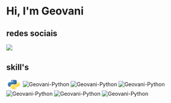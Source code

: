 <div>
  <h1>Hi, I'm Geovani </h1>
  <h2>redes sociais</h2>
  <a href="https://www.linkedin.com/in/geovani-lima-cardoso-760212158/" target="_blank"><img src="https://img.shields.io/badge/-LinkedIn-%230077B5?style=for-the-badge&logo=linkedin&logoColor=white" target="_blank"></a>
  <h2>skill's</h2>
    <img align="center" alt="Geovani-Python" height="30" width="40" src="https://raw.githubusercontent.com/devicons/devicon/master/icons/python/python-original.svg">
    <img align="center" alt="Geovani-Python" height="30" width="" src="https://upload.wikimedia.org/wikipedia/commons/8/87/Sql_data_base_with_logo.png">
    <img align="center" alt="Geovani-Python" height="30" width="30" src="https://community.alteryx.com/t5/image/serverpage/image-id/259688iF6C1C4BD0BC11851?v=v2">
    <img align="center" alt="Geovani-Python" height="30" width="30" src="https://forum-cdn.knime.com/uploads/default/original/1X/ab3ccf34482a0329361734a18199390177204f15.png">
    <img align="center" alt="Geovani-Python" height="30" width="30" src="https://upload.wikimedia.org/wikipedia/commons/c/cf/New_Power_BI_Logo.svg">
    <img align="center" alt="Geovani-Python" height="30" width="" src="https://upload.wikimedia.org/wikipedia/commons/thumb/3/32/Qlik_Logo.svg/2560px-Qlik_Logo.svg.png">
    <img align="center" alt="Geovani-Python" height="30" width="" src="https://upload.wikimedia.org/wikipedia/commons/4/4b/Tableau_Logo.png">
</div>
